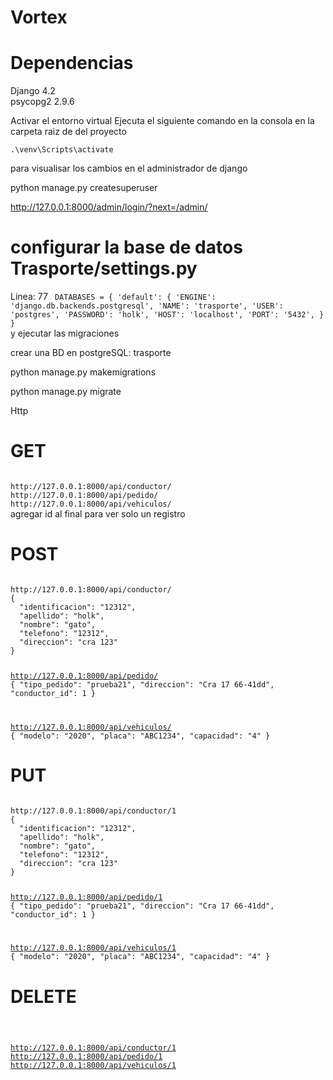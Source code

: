 # Vortex

# Dependencias 


Django     4.2    
psycopg2   2.9.6  


Activar el entorno virtual Ejecuta el siguiente comando  en la consola en la carpeta raiz de del proyecto 

<code>.\venv\Scripts\activate</code>

para visualisar los cambios en el administrador de django 

python manage.py createsuperuser

http://127.0.0.1:8000/admin/login/?next=/admin/



# configurar la base de datos Trasporte/settings.py 
Linea: 77 
<code>
DATABASES = {
    'default': {
        'ENGINE': 'django.db.backends.postgresql',
        'NAME': 'trasporte',
        'USER': 'postgres',
        'PASSWORD': 'holk',
        'HOST': 'localhost',
        'PORT': '5432',
    }
}
</code>
y ejecutar las migraciones 

crear una BD en postgreSQL: trasporte

 python manage.py makemigrations

 python manage.py migrate       

Http

# GET
<code>
http://127.0.0.1:8000/api/conductor/
http://127.0.0.1:8000/api/pedido/
http://127.0.0.1:8000/api/vehiculos/
</code>
agregar id al final para ver solo un registro


# POST
<code>
http://127.0.0.1:8000/api/conductor/
{
  "identificacion": "12312",
  "apellido": "holk",
  "nombre": "gato",
  "telefono": "12312",
  "direccion": "cra 123"
}



http://127.0.0.1:8000/api/pedido/
{
  "tipo_pedido": "prueba21",
  "direccion": "Cra 17  66-41dd",
  "conductor_id": 1
}


http://127.0.0.1:8000/api/vehiculos/
{
    "modelo": "2020",
    "placa": "ABC1234",
    "capacidad": "4"
}
</code>
# PUT 
<code>
http://127.0.0.1:8000/api/conductor/1
{
  "identificacion": "12312",
  "apellido": "holk",
  "nombre": "gato",
  "telefono": "12312",
  "direccion": "cra 123"
}


http://127.0.0.1:8000/api/pedido/1
{
  "tipo_pedido": "prueba21",
  "direccion": "Cra 17  66-41dd",
  "conductor_id": 1
}


http://127.0.0.1:8000/api/vehiculos/1
{
    "modelo": "2020",
    "placa": "ABC1234",
    "capacidad": "4"
}
</code>
# DELETE 
<code>

http://127.0.0.1:8000/api/conductor/1
http://127.0.0.1:8000/api/pedido/1
http://127.0.0.1:8000/api/vehiculos/1

</code>

